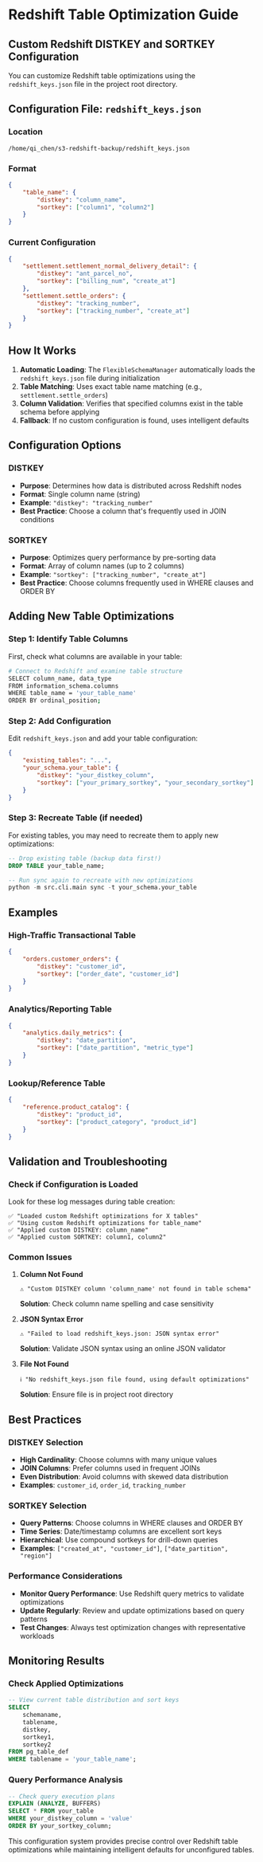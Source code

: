 # Redshift Table Optimization Guide

## Custom Redshift DISTKEY and SORTKEY Configuration

You can customize Redshift table optimizations using the `redshift_keys.json` file in the project root directory.

## Configuration File: `redshift_keys.json`

### Location
```
/home/qi_chen/s3-redshift-backup/redshift_keys.json
```

### Format
```json
{
    "table_name": {
        "distkey": "column_name",
        "sortkey": ["column1", "column2"]
    }
}
```

### Current Configuration
```json
{
    "settlement.settlement_normal_delivery_detail": {
        "distkey": "ant_parcel_no",
        "sortkey": ["billing_num", "create_at"]
    },
    "settlement.settle_orders": {
        "distkey": "tracking_number",
        "sortkey": ["tracking_number", "create_at"]
    }
}
```

## How It Works

1. **Automatic Loading**: The `FlexibleSchemaManager` automatically loads the `redshift_keys.json` file during initialization
2. **Table Matching**: Uses exact table name matching (e.g., `settlement.settle_orders`)
3. **Column Validation**: Verifies that specified columns exist in the table schema before applying
4. **Fallback**: If no custom configuration is found, uses intelligent defaults

## Configuration Options

### DISTKEY
- **Purpose**: Determines how data is distributed across Redshift nodes
- **Format**: Single column name (string)
- **Example**: `"distkey": "tracking_number"`
- **Best Practice**: Choose a column that's frequently used in JOIN conditions

### SORTKEY
- **Purpose**: Optimizes query performance by pre-sorting data
- **Format**: Array of column names (up to 2 columns)
- **Example**: `"sortkey": ["tracking_number", "create_at"]`
- **Best Practice**: Choose columns frequently used in WHERE clauses and ORDER BY

## Adding New Table Optimizations

### Step 1: Identify Table Columns
First, check what columns are available in your table:
```bash
# Connect to Redshift and examine table structure
SELECT column_name, data_type 
FROM information_schema.columns 
WHERE table_name = 'your_table_name'
ORDER BY ordinal_position;
```

### Step 2: Add Configuration
Edit `redshift_keys.json` and add your table configuration:
```json
{
    "existing_tables": "...",
    "your_schema.your_table": {
        "distkey": "your_distkey_column",
        "sortkey": ["your_primary_sortkey", "your_secondary_sortkey"]
    }
}
```

### Step 3: Recreate Table (if needed)
For existing tables, you may need to recreate them to apply new optimizations:
```sql
-- Drop existing table (backup data first!)
DROP TABLE your_table_name;

-- Run sync again to recreate with new optimizations
python -m src.cli.main sync -t your_schema.your_table
```

## Examples

### High-Traffic Transactional Table
```json
{
    "orders.customer_orders": {
        "distkey": "customer_id",
        "sortkey": ["order_date", "customer_id"]
    }
}
```

### Analytics/Reporting Table
```json
{
    "analytics.daily_metrics": {
        "distkey": "date_partition",
        "sortkey": ["date_partition", "metric_type"]
    }
}
```

### Lookup/Reference Table
```json
{
    "reference.product_catalog": {
        "distkey": "product_id",
        "sortkey": ["product_category", "product_id"]
    }
}
```

## Validation and Troubleshooting

### Check if Configuration is Loaded
Look for these log messages during table creation:
```
✅ "Loaded custom Redshift optimizations for X tables"
✅ "Using custom Redshift optimizations for table_name"
✅ "Applied custom DISTKEY: column_name"
✅ "Applied custom SORTKEY: column1, column2"
```

### Common Issues

1. **Column Not Found**
   ```
   ⚠️ "Custom DISTKEY column 'column_name' not found in table schema"
   ```
   **Solution**: Check column name spelling and case sensitivity

2. **JSON Syntax Error**
   ```
   ⚠️ "Failed to load redshift_keys.json: JSON syntax error"
   ```
   **Solution**: Validate JSON syntax using an online JSON validator

3. **File Not Found**
   ```
   ℹ️ "No redshift_keys.json file found, using default optimizations"
   ```
   **Solution**: Ensure file is in project root directory

## Best Practices

### DISTKEY Selection
- **High Cardinality**: Choose columns with many unique values
- **JOIN Columns**: Prefer columns used in frequent JOINs
- **Even Distribution**: Avoid columns with skewed data distribution
- **Examples**: `customer_id`, `order_id`, `tracking_number`

### SORTKEY Selection
- **Query Patterns**: Choose columns in WHERE clauses and ORDER BY
- **Time Series**: Date/timestamp columns are excellent sort keys
- **Hierarchical**: Use compound sortkeys for drill-down queries
- **Examples**: `["created_at", "customer_id"]`, `["date_partition", "region"]`

### Performance Considerations
- **Monitor Query Performance**: Use Redshift query metrics to validate optimizations
- **Update Regularly**: Review and update optimizations based on query patterns
- **Test Changes**: Always test optimization changes with representative workloads

## Monitoring Results

### Check Applied Optimizations
```sql
-- View current table distribution and sort keys
SELECT 
    schemaname,
    tablename,
    distkey,
    sortkey1,
    sortkey2
FROM pg_table_def 
WHERE tablename = 'your_table_name';
```

### Query Performance Analysis
```sql
-- Check query execution plans
EXPLAIN (ANALYZE, BUFFERS) 
SELECT * FROM your_table 
WHERE your_distkey_column = 'value' 
ORDER BY your_sortkey_column;
```

This configuration system provides precise control over Redshift table optimizations while maintaining intelligent defaults for unconfigured tables.